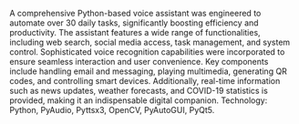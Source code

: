 A comprehensive Python-based voice assistant was engineered to automate over 30 daily tasks, significantly boosting efficiency and productivity. The assistant features a wide range of functionalities, including web search, social media access, task management, and system control. Sophisticated voice recognition capabilities were incorporated to ensure seamless interaction and user convenience. Key components include handling email and messaging, playing multimedia, generating QR codes, and controlling smart devices. Additionally, real-time information such as news updates, weather forecasts, and COVID-19 statistics is provided, making it an indispensable digital companion.
Technology: Python, PyAudio, Pyttsx3, OpenCV, PyAutoGUI, PyQt5.
